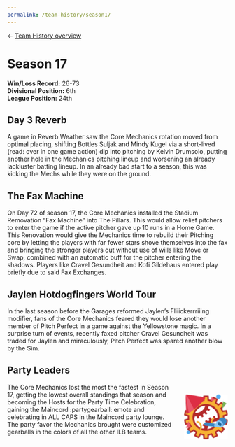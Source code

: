 ```yaml
---
permalink: /team-history/season17
---
```

← [Team History overview](/team-history)

# Season 17
**Win/Loss Record:** 26-73  
**Divisional Position:** 6th  
**League Position:** 24th

## Day 3 Reverb 

A game in Reverb Weather saw the Core Mechanics rotation moved from optimal placing, shifting Bottles Suljak and Mindy 
Kugel via a short-lived (read: over in one game action) dip into pitching by Kelvin Drumsolo, putting another hole in 
the Mechanics pitching lineup and worsening an already lackluster batting lineup. In an already bad start to a season, 
this was kicking the Mechs while they were on the ground.

## The Fax Machine

On Day 72 of season 17, the Core Mechanics installed the Stadium Removation “Fax Machine” into The Pillars. This would 
allow relief pitchers to enter the game if the active pitcher gave up 10 runs in a Home Game. This Renovation would give
the Mechanics time to rebuild their Pitching core by letting the players with far fewer stars shove themselves into the 
fax and bringing the stronger players out without use of wills like Move or Swap, combined with an automatic buff for 
the pitcher entering the shadows. Players like Cravel Gesundheit and Kofi Gildehaus entered play briefly due to said 
Fax Exchanges. 

## Jaylen Hotdogfingers World Tour

In the last season before the Garages reformed Jaylen’s Fliiickerrriiing modifier, fans of the Core Mechanics feared 
they would lose another member of Pitch Perfect in a game against the Yellowstone magic. In a surprise turn of events, 
recently faxed pitcher Cravel Gesundheit was traded for Jaylen and miraculously, Pitch Perfect was spared another blow 
by the Sim.

## Party Leaders

<img src="../assets/partygearball.png" style="float: right; padding-left: 20px; padding-top: 25px"  width="100" 
alt="Party Gearball Emote">

The Core Mechanics lost the most the fastest in Season 17, getting the lowest overall standings that season and becoming
the Hosts for the Party Time Celebration, gaining the Maincord :partygearball: emote and celebrating in ALL CAPS in the 
Maincord party lounge. The party favor the Mechanics brought were customized gearballs in the colors of all the other 
ILB teams.


